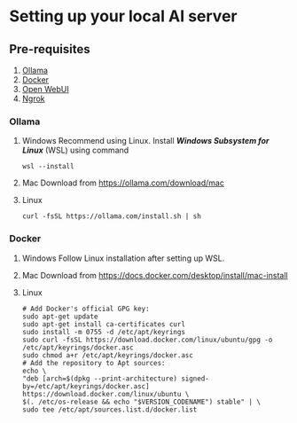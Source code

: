 # Setting up your local AI server #

## Pre-requisites ##

1. [Ollama](https://ollama.com)
2. [Docker](https://docs.docker.com/)
3. [Open WebUI](https://github.com/open-webui/open-webui)
4. [Ngrok](https://ngrok.com/product/platform)

### Ollama ###
1. Windows
   Recommend using Linux. Install ***Windows Subsystem for Linux*** (WSL) using command
   ```
   wsl --install
   ```

3. Mac
   Download from https://ollama.com/download/mac

4. Linux
   ```
   curl -fsSL https://ollama.com/install.sh | sh
   ```
   
### Docker ###
1. Windows
   Follow Linux installation after setting up WSL.

2. Mac
   Download from https://docs.docker.com/desktop/install/mac-install

3. Linux
   ```
   # Add Docker's official GPG key:
   sudo apt-get update
   sudo apt-get install ca-certificates curl
   sudo install -m 0755 -d /etc/apt/keyrings
   sudo curl -fsSL https://download.docker.com/linux/ubuntu/gpg -o /etc/apt/keyrings/docker.asc
   sudo chmod a+r /etc/apt/keyrings/docker.asc
   # Add the repository to Apt sources:
   echo \
   "deb [arch=$(dpkg --print-architecture) signed-by=/etc/apt/keyrings/docker.asc] https://download.docker.com/linux/ubuntu \
   $(. /etc/os-release && echo "$VERSION_CODENAME") stable" | \
   sudo tee /etc/apt/sources.list.d/docker.list 
   ```
   
